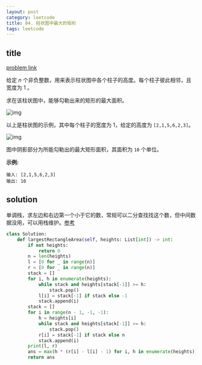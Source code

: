 ```yaml
---
layout: post
category: leetcode
title: 84. 柱状图中最大的矩形
tags: leetcode
---
```


## title
[problem link](https://leetcode-cn.com/problems/largest-rectangle-in-histogram/)

给定 *n* 个非负整数，用来表示柱状图中各个柱子的高度。每个柱子彼此相邻，且宽度为 1 。

求在该柱状图中，能够勾勒出来的矩形的最大面积。

 

![img](https://cdn.jsdelivr.net/gh/mafulong/mdPic@vv10/img/202508301531526.png)

以上是柱状图的示例，其中每个柱子的宽度为 1，给定的高度为 `[2,1,5,6,2,3]`。

 

![img](https://cdn.jsdelivr.net/gh/mafulong/mdPic@vv10/img/202508301531975.png)

图中阴影部分为所能勾勒出的最大矩形面积，其面积为 `10` 个单位。

 

**示例:**

```
输入: [2,1,5,6,2,3]
输出: 10
```

## solution

单调栈，求左边和右边第一个小于它的数，常规可以二分查找找这个数，但中间数据没用，可以用栈维护。[参考](https://leetcode-cn.com/problems/largest-rectangle-in-histogram/solution/zhu-zhuang-tu-zhong-zui-da-de-ju-xing-by-leetcode-/)

```python
class Solution:
    def largestRectangleArea(self, heights: List[int]) -> int:
        if not heights:
            return 0
        n = len(heights)
        l = [0 for _ in range(n)]
        r = [0 for _ in range(n)]
        stack = []
        for i, h in enumerate(heights):
            while stack and heights[stack[-1]] >= h:
                stack.pop()
            l[i] = stack[-1] if stack else -1
            stack.append(i)
        stack = []
        for i in range(n - 1, -1, -1):
            h = heights[i]
            while stack and heights[stack[-1]] >= h:
                stack.pop()
            r[i] = stack[-1] if stack else n
            stack.append(i)
        print(l, r)
        ans = max(h * (r[i] - l[i] - 1) for i, h in enumerate(heights))
        return ans
```

